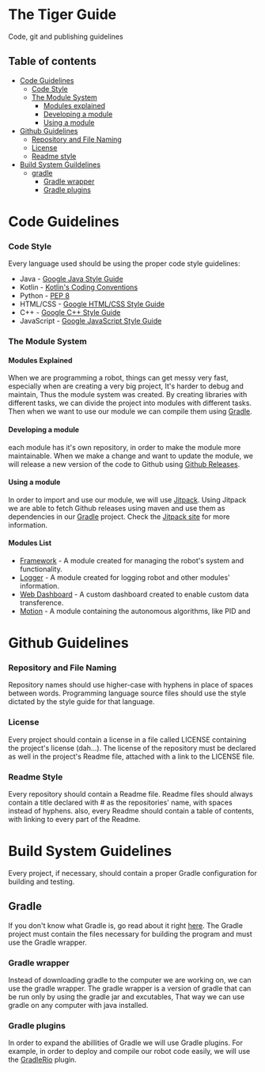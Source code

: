# The Tiger Guide
Code, git and publishing guidelines

## Table of contents
* [Code Guidelines](#code-guidelines)
    * [Code Style](#code-style)
    * [The Module System](#the-module-system)
        * [Modules explained](#modules-explained)
        * [Developing a module](#developing-a-module)
        * [Using a module](#Using-a-module)
* [Github Guidelines](#Github-Guidelines)
    * [Repository and File Naming](#repository-and-file-naming)
    * [License](#license)
    * [Readme style](#readme-style)
* [Build System Guildelines](#build-system-guidelines)
    * [gradle](#gradle)
    	* [Gradle wrapper](#Gradle-wrapper)
    	* [Gradle plugins](#Gradle-plugins)


# Code Guidelines
### Code Style
Every language used should be using the proper code style guidelines:
* Java - [Google Java Style Guide](https://google.github.io/styleguide/javaguide.html)
* Kotlin - [Kotlin's Coding Conventions](https://kotlinlang.org/docs/reference/coding-conventions.html)
* Python - [PEP 8](https://www.python.org/dev/peps/pep-0008/?)
* HTML/CSS - [Google HTML/CSS Style Guide](https://google.github.io/styleguide/htmlcssguide.html)
* C++ - [Google C++ Style Guide](https://google.github.io/styleguide/cppguide.html)
* JavaScript - [Google JavaScript Style Guide](https://google.github.io/styleguide/jsguide.html)

### The Module System
#### Modules Explained
When we are programming a robot, things can get messy very fast, especially when are creating a very big project, It's harder to debug and maintain, Thus the module system was created. By creating libraries with different tasks, we can divide the project into modules with different tasks. Then when we want to use our module we can compile them using [Gradle](#Gradle). 

#### Developing a module
each module has it's own repository, in order to make the module more maintainable. When we make a change and want to update the module, we will release a new version of the code to Github using [Github Releases](https://blog.github.com/2013-07-02-release-your-software/). 

#### Using a module
In order to import and use our module, we will use [Jitpack](https://jitpack.io/). Using Jitpack we are able to fetch Github releases using maven and use them as dependencies in our [Gradle](#Gradle) project. Check the [Jitpack site](https://jitpack.io/) for more information.

#### Modules List
* [Framework](https://github.com/Tiger-team-2679/FRC-Framework) - A module created for managing the robot's system and functionality.
* [Logger](https://github.com/Tiger-team-2679/FRC-Logger) - A module created for logging robot and other modules' information.
* [Web Dashboard](https://github.com/Tiger-team-2679/FRC-Web-Dashboard) - A custom dashboard created to enable custom data transference.
* [Motion](https://github.com/Tiger-team-2679/FRC-Motion) - A module containing the autonomous algorithms, like PID and 

# Github Guidelines
### Repository and File Naming 
Repository names should use higher-case with hyphens in place of spaces between words.
Programming language source files should use the style dictated by the style guide for that language.

### License 
Every project should contain a license in a file called LICENSE containing the project's license (dah...).
The license of the repository must be declared as well in the project's Readme file, attached with a link to the LICENSE file.

### Readme Style
Every repository should contain a Readme file. Readme files should always contain a title declared with # as the repositories' name, with spaces instead of hyphens. also, every Readme should contain a table of contents, with linking to every part of the Readme.

# Build System Guidelines
Every project, if necessary, should contain a proper Gradle configuration for building and testing.
## Gradle
If you don't know what Gradle is, go read about it right [here](https://docs.gradle.org/current/userguide/userguide.html).
The Gradle project must contain the files necessary for building the program and must use the Gradle wrapper.

### Gradle wrapper
Instead of downloading gradle to the computer we are working on, we can use the gradle wrapper. The gradle wrapper is a version of gradle that can be run only by using the gradle jar and excutables, That way we can use gradle on any computer with java installed.

### Gradle plugins
In order to expand the abillities of Gradle we will use Gradle plugins. For example, in order to deploy and compile our robot code easily, we will use the [GradleRio](https://github.com/wpilibsuite/GradleRIO) plugin. 

